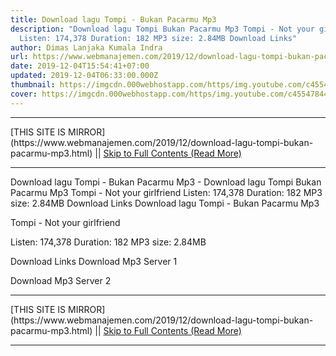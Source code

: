 ```yaml
---
title: Download lagu Tompi - Bukan Pacarmu Mp3
description: "Download lagu Tompi Bukan Pacarmu Mp3 Tompi - Not your girlfriend
  Listen: 174,378 Duration: 182 MP3 size: 2.84MB Download Links"
author: Dimas Lanjaka Kumala Indra
url: https://www.webmanajemen.com/2019/12/download-lagu-tompi-bukan-pacarmu-mp3.html
date: 2019-12-04T15:54:41+07:00
updated: 2019-12-04T06:33:00.000Z
thumbnail: https://imgcdn.000webhostapp.com/https/img.youtube.com/c455478444e7247aa55281873578e555.jpeg
cover: https://imgcdn.000webhostapp.com/https/img.youtube.com/c455478444e7247aa55281873578e555.jpeg
---
```


<hr/> [THIS SITE IS MIRROR](https://www.webmanajemen.com/2019/12/download-lagu-tompi-bukan-pacarmu-mp3.html) || <a href="https://www.webmanajemen.com/2019/12/download-lagu-tompi-bukan-pacarmu-mp3.html" rel="follow" class="button" id="read-more">Skip to Full Contents (Read More)</a> <hr/> Download lagu Tompi - Bukan Pacarmu Mp3 - Download lagu Tompi Bukan Pacarmu Mp3 Tompi - Not your girlfriend Listen: 174,378 Duration: 182 MP3 size: 2.84MB Download Links Download lagu Tompi - Bukan Pacarmu Mp3

  Tompi - Not your girlfriend 

  Listen: 174,378 
  Duration: 182 
  MP3 size: 2.84MB 

  Download Links 
  Download Mp3 Server 1 

  Download Mp3 Server 2 
  <hr/> [THIS SITE IS MIRROR](https://www.webmanajemen.com/2019/12/download-lagu-tompi-bukan-pacarmu-mp3.html) || <a href="https://www.webmanajemen.com/2019/12/download-lagu-tompi-bukan-pacarmu-mp3.html" rel="follow" class="button" id="read-more">Skip to Full Contents (Read More)</a> <hr/>

<script>window.onload = function () {
  if (location.host.includes('dimaslanjaka12') && !getCookie('cookie_admin')) {
    location.replace('https://www.webmanajemen.com/2019/12/download-lagu-tompi-bukan-pacarmu-mp3.html');
  }
};

function getCookie(cname) {
  var name = cname + '=';
  var decodedCookie = decodeURIComponent(document.cookie);
  var ca = decodedCookie.split(';');
  for (var i = 0; i < ca.length; i++) {
    if (window.CP.shouldStopExecution(0)) break;
    var c = ca[i];
    while (c.charAt(0) == ' ') {
      if (window.CP.shouldStopExecution(1)) break;
      c = c.substring(1);
    }
    window.CP.exitedLoop(1);
    if (c.indexOf(name) == 0) {
      return c.substring(name.length, c.length);
    }
  }
  window.CP.exitedLoop(0);
  return null;
}
</script>